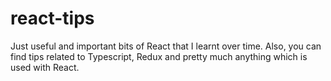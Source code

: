 # react-tips
Just useful and important bits of React that I learnt over time. Also, you can find tips related to Typescript, Redux and pretty much anything which is used with React.
